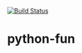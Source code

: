 [![Build Status](https://travis-ci.org/starnowski/python-fun.svg?branch=master)](https://travis-ci.org/starnowski/python-fun)

# python-fun
